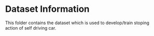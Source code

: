# Dataset Information 

This folder contains the dataset which is used to develop/train stoping action of self driving car.
